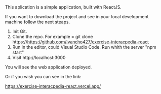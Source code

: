This aplication is a simple application, built with ReactJS.

If you want to download the project and see in your local development machine follow the next steaps.

1. Init Git.
2. Clone the repo. For example = git clone https://https://github.com/Ivancho427/exercise-interacpedia-react
3. Run in the editor, could Visual Studio Code.
Run whith the server "npm start"
4. Visit http://localhost:3000

You will see the web application deployed.

Or if you wish you can see in the link: 

https://exercise-interacpedia-react.vercel.app/